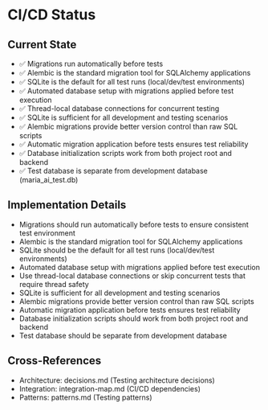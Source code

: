 # CI/CD Status

## Current State
- ✅ Migrations run automatically before tests
- ✅ Alembic is the standard migration tool for SQLAlchemy applications
- ✅ SQLite is the default for all test runs (local/dev/test environments)
- ✅ Automated database setup with migrations applied before test execution
- ✅ Thread-local database connections for concurrent testing
- ✅ SQLite is sufficient for all development and testing scenarios
- ✅ Alembic migrations provide better version control than raw SQL scripts
- ✅ Automatic migration application before tests ensures test reliability
- ✅ Database initialization scripts work from both project root and backend
- ✅ Test database is separate from development database (maria_ai_test.db)

## Implementation Details
- Migrations should run automatically before tests to ensure consistent test environment
- Alembic is the standard migration tool for SQLAlchemy applications
- SQLite should be the default for all test runs (local/dev/test environments)
- Automated database setup with migrations applied before test execution
- Use thread-local database connections or skip concurrent tests that require thread safety
- SQLite is sufficient for all development and testing scenarios
- Alembic migrations provide better version control than raw SQL scripts
- Automatic migration application before tests ensures test reliability
- Database initialization scripts should work from both project root and backend
- Test database should be separate from development database

## Cross-References
- Architecture: decisions.md (Testing architecture decisions)
- Integration: integration-map.md (CI/CD dependencies)
- Patterns: patterns.md (Testing patterns) 